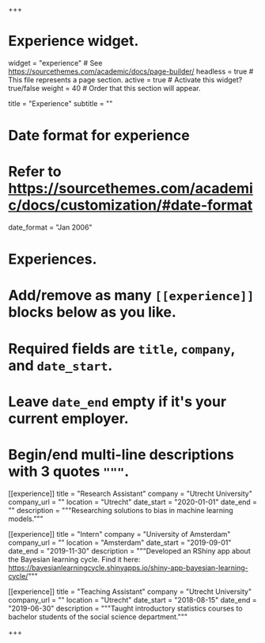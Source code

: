 +++
# Experience widget.
widget = "experience"  # See https://sourcethemes.com/academic/docs/page-builder/
headless = true  # This file represents a page section.
active = true  # Activate this widget? true/false
weight = 40  # Order that this section will appear.

title = "Experience"
subtitle = ""

# Date format for experience
#   Refer to https://sourcethemes.com/academic/docs/customization/#date-format
date_format = "Jan 2006"

# Experiences.
#   Add/remove as many `[[experience]]` blocks below as you like.
#   Required fields are `title`, `company`, and `date_start`.
#   Leave `date_end` empty if it's your current employer.
#   Begin/end multi-line descriptions with 3 quotes `"""`.
[[experience]]
  title = "Research Assistant"
  company = "Utrecht University"
  company_url = ""
  location = "Utrecht"
  date_start = "2020-01-01"
  date_end = ""
  description = """Researching solutions to bias in machine learning models."""

[[experience]]
  title = "Intern"
  company = "University of Amsterdam"
  company_url = ""
  location = "Amsterdam"
  date_start = "2019-09-01"
  date_end = "2019-11-30"
  description = """Developed an RShiny app about the Bayesian learning cycle. Find it here: https://bayesianlearningcycle.shinyapps.io/shiny-app-bayesian-learning-cycle/"""

[[experience]]
  title = "Teaching Assistant"
  company = "Utrecht University"
  company_url = ""
  location = "Utrecht"
  date_start = "2018-08-15"
  date_end = "2019-06-30"
  description = """Taught introductory statistics courses to bachelor students of the social science department."""

+++
